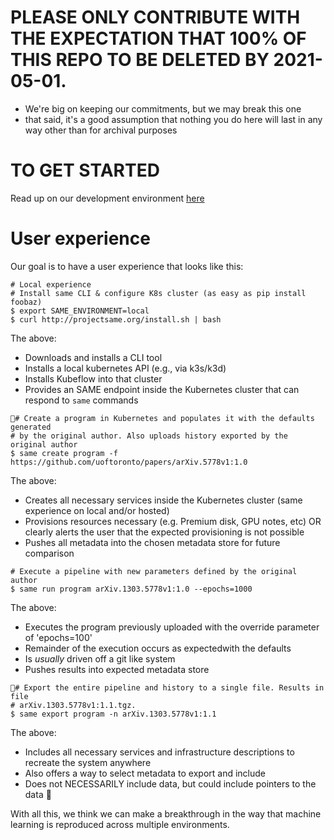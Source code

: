 # PLEASE ONLY CONTRIBUTE WITH THE EXPECTATION THAT 100% OF THIS REPO TO BE DELETED BY 2021-05-01.
- We're big on keeping our commitments, but we may break this one
- that said, it's a good assumption that nothing you do here will last in any way other than for archival purposes

# TO GET STARTED
Read up on our development environment [here](docs/development/setup-development-environment.md) 

# User experience
Our goal is to have a user experience that looks like this:
```
# Local experience
# Install same CLI & configure K8s cluster (as easy as pip install foobaz)
$ export SAME_ENVIRONMENT=local
$ curl http://projectsame.org/install.sh | bash
```
The above:
- Downloads and installs a CLI tool
- Installs a local kubernetes API (e.g., via k3s/k3d)
- Installs Kubeflow into that cluster
- Provides an SAME endpoint inside the Kubernetes cluster that can respond to `same` commands

```
# Create a program in Kubernetes and populates it with the defaults generated
# by the original author. Also uploads history exported by the original author
$ same create program -f https://github.com/uoftoronto/papers/arXiv.5778v1:1.0
```
The above:
- Creates all necessary services inside the Kubernetes cluster (same experience on local and/or hosted)
- Provisions resources necessary (e.g. Premium disk, GPU notes, etc) OR clearly alerts the user that the expected provisioning is not possible
- Pushes all metadata into the chosen metadata store for future comparison 

```
# Execute a pipeline with new parameters defined by the original author
$ same run program arXiv.1303.5778v1:1.0 --epochs=1000
```
The above: 
- Executes the program previously uploaded with the override parameter of 'epochs=100'
- Remainder of the execution occurs as expectedwith the defaults
- Is _usually_ driven off a git like system
- Pushes results into expected metadata store

```
# Export the entire pipeline and history to a single file. Results in file 
# arXiv.1303.5778v1:1.1.tgz.
$ same export program -n arXiv.1303.5778v1:1.1
```
The above:
- Includes all necessary services and infrastructure descriptions to recreate the system anywhere
- Also offers a way to select metadata to export and include
- Does not NECESSARILY include data, but could include pointers to the data


With all this, we think we can make a breakthrough in the way that machine learning is reproduced across multiple environments.
